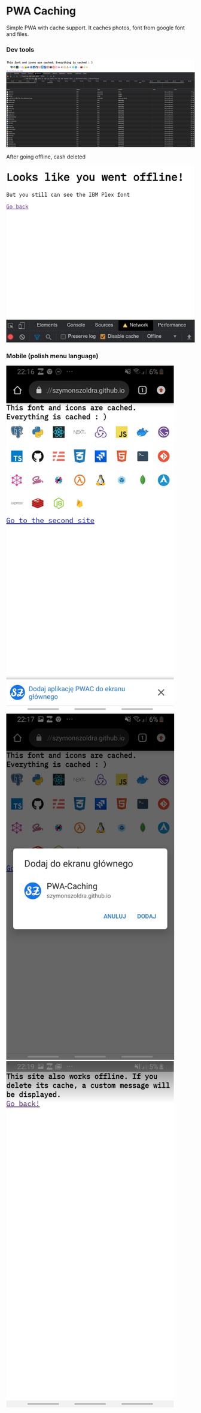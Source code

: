 # PWA Caching

Simple PWA with cache support. It caches photos, font from google font and files.

### Dev tools

![output](https://raw.githubusercontent.com/szymonszoldra/pwa-caching/main/docs/screen1.png)

After going offline, cash deleted

![output](https://raw.githubusercontent.com/szymonszoldra/pwa-caching/main/docs/screen2.png)

### Mobile (polish menu language)

![output](https://raw.githubusercontent.com/szymonszoldra/pwa-caching/main/docs/screen3.png)
![output](https://raw.githubusercontent.com/szymonszoldra/pwa-caching/main/docs/screen4.png)
![output](https://raw.githubusercontent.com/szymonszoldra/pwa-caching/main/docs/screen5.png)
